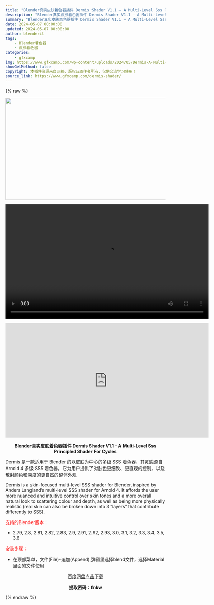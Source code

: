 ```yaml
---
title: "Blender真实皮肤着色器插件 Dermis Shader V1.1 – A Multi-Level Sss Principled Shader For Cycles"
description: "Blender真实皮肤着色器插件 Dermis Shader V1.1 – A Multi-Level Sss Principled Shader For Cycles Dermis 是一..."
summary: "Blender真实皮肤着色器插件 Dermis Shader V1.1 – A Multi-Level Sss Principled Shader For Cycles Dermis 是一..."
date: 2024-05-07 00:00:00
updated: 2024-05-07 00:00:00
author: blenderit
tags: 
    - Blender着色器
    - 皮肤着色器
categories:
    - gfxcamp
img: https://www.gfxcamp.com/wp-content/uploads/2024/05/Dermis-A-Multi-Level-Sss-Principled-Shader-For-Cycles.jpg
showGetMethod: false
copyright: 本插件资源来自网络，版权归原作者所有，仅供交流学习使用！
source_link: https://www.gfxcamp.com/dermis-shader/
---
```


{% raw %}
<div><p><img decoding="async" class="aligncenter size-full wp-image-121206" src="https://www.gfxcamp.com/wp-content/uploads/2024/05/Dermis-A-Multi-Level-Sss-Principled-Shader-For-Cycles.jpg" data-src="https://www.gfxcamp.com/wp-content/uploads/2024/05/Dermis-A-Multi-Level-Sss-Principled-Shader-For-Cycles.jpg" alt="" width="640" height="320" data-srcset="https://www.gfxcamp.com/wp-content/uploads/2024/05/Dermis-A-Multi-Level-Sss-Principled-Shader-For-Cycles.jpg 640w, https://www.gfxcamp.com/wp-content/uploads/2024/05/Dermis-A-Multi-Level-Sss-Principled-Shader-For-Cycles-150x75.jpg 150w" data-sizes="(max-width: 640px) 100vw, 640px"><br>
</p><center><div style="width: 640px;" class="wp-video"><!--[if lt IE 9]><script>document.createElement('video');</script><![endif]-->
<video class="wp-video-shortcode" id="video-121216-1" width="640" height="360" preload="true" controls="controls"><source type="video/mp4" src="http://cloud.video.taobao.com/play/u/null/p/1/e/6/t/1/461091064385.mp4?_=1"></source><a href="http://cloud.video.taobao.com/play/u/null/p/1/e/6/t/1/461091064385.mp4">http://cloud.video.taobao.com/play/u/null/p/1/e/6/t/1/461091064385.mp4</a></video></div></center><p style="text-align: center;"><iframe loading="lazy" src="https://player.youku.com/embed/XNjM4ODk5MzY4OA==" width="640" height="360" frameborder="0" allowfullscreen="allowfullscreen" data-mce-fragment="1"></iframe></p><p style="text-align: center;"><strong>Blender真实皮肤着色器插件 Dermis Shader V1.1 – A Multi-Level Sss Principled Shader For Cycles</strong></p><p>Dermis 是一款适用于 Blender 的以皮肤为中心的多级 SSS 着色器，其灵感源自Arnold 4 多级 SSS 着色器。它为用户提供了对肤色更细致、更直观的控制，以及散射颜色和深度的更自然的整体外观</p><p>Dermis is a skin-focused multi-level SSS shader for Blender, inspired by Anders Langland’s multi-level SSS shader for Arnold 4. It affords the user more nuanced and intuitive control over skin tones and a more overall natural look to scattering colour and depth, as well as being more physically realistic (real skin can also be broken down into 3 “layers” that contribute differently to SSS).</p><p style="text-align: left;"><span style="color: #ff0000;">支持的Blender版本：</span></p><ul>
<li style="text-align: left;">2.79, 2.8, 2.81, 2.82, 2.83, 2.9, 2.91, 2.92, 2.93, 3.0, 3.1, 3.2, 3.3, 3.4, 3.5, 3.6</li>
</ul><p><span style="color: #ff0000;">安装步骤：</span></p><ul>
<li>在顶部菜单，文件(File)-追加(Append),弹窗里选择blend文件，选择Material里面的文件使用</li>
</ul><p style="text-align: center;"><a class="maxbutton-3 maxbutton maxbutton-baidu" target="_blank" rel="noopener" href="https://pan.baidu.com/s/1FpBe6LnIr0x5tnlHGxVv1Q?pwd=fnkw"><span class="mb-text">百度网盘点击下载</span></a></p><p style="text-align: center;"><strong>提取密码：fnkw</strong></p></div>
<div style="display: none">gfxcamp</div>
{% endraw %}